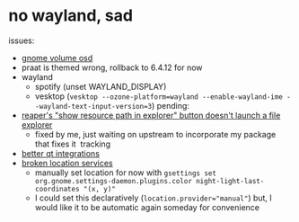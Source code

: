 # no wayland, sad
issues:
- [gnome volume osd](https://gitlab.gnome.org/GNOME/gnome-shell/-/issues/8295)
- praat is themed wrong, rollback to 6.4.12 for now 
- wayland
  - spotify (unset WAYLAND_DISPLAY)
  - vesktop (`vesktop --ozone-platform=wayland --enable-wayland-ime --wayland-text-input-version=3`)
pending: 
- [reaper's "show resource path in explorer" button doesn't launch a file explorer](https://github.com/NixOS/nixpkgs/issues/341752)
  - fixed by me, just waiting on upstream to incorporate my package that fixes it
﻿
tracking
- [better qt integrations](https://github.com/NixOS/nixpkgs/issues/260696)
- [broken location services](https://github.com/NixOS/nixpkgs/issues/321121) 
  - manually set location for now with `gsettings set org.gnome.settings-daemon.plugins.color night-light-last-coordinates "(x, y)"`
  - I could set this declaratively (`location.provider="manual"`) but, I would like it to be automatic again someday for convenience
